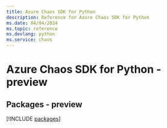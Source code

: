```yaml
---
title: Azure Chaos SDK for Python
description: Reference for Azure Chaos SDK for Python
ms.date: 04/04/2024
ms.topic: reference
ms.devlang: python
ms.service: chaos
---
```

# Azure Chaos SDK for Python - preview
## Packages - preview
[!INCLUDE [packages](chaos-index.md)]